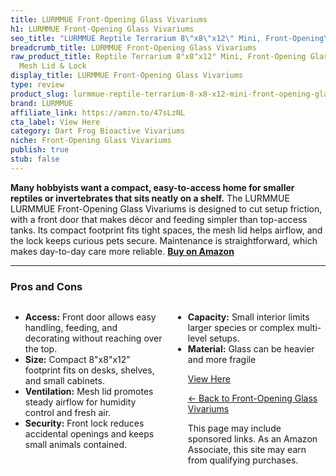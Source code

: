 ```yaml
---
title: LURMMUE Front-Opening Glass Vivariums
h1: LURMMUE Front-Opening Glass Vivariums
seo_title: "LURMMUE Reptile Terrarium 8\"x8\"x12\" Mini, Front-Opening\u2026"
breadcrumb_title: LURMMUE Front-Opening Glass Vivariums
raw_product_title: Reptile Terrarium 8"x8"x12" Mini, Front-Opening Glass Tank with
  Mesh Lid & Lock
display_title: LURMMUE Front-Opening Glass Vivariums
type: review
product_slug: lurmmue-reptile-terrarium-8-x8-x12-mini-front-opening-glass-tank-with-m-e126b8dc
brand: LURMMUE
affiliate_link: https://amzn.to/47sLzNL
cta_label: View Here
category: Dart Frog Bioactive Vivariums
niche: Front-Opening Glass Vivariums
publish: true
stub: false
---
```


<div id="intro" class="full-width">
  <p><strong>Many hobbyists want a compact, easy-to-access home for smaller reptiles or invertebrates that sits neatly on a shelf.</strong> The LURMMUE LURMMUE Front-Opening Glass Vivariums is designed to cut setup friction, with a front door that makes décor and feeding simpler than top-access tanks. Its compact footprint fits tight spaces, the mesh lid helps airflow, and the lock keeps curious pets secure. Maintenance is straightforward, which makes day-to-day care more reliable. <a href="https://amzn.to/47sLzNL" rel="nofollow sponsored noopener" target="_blank"><strong>Buy on Amazon</strong></a></p>
</div>

<hr />
<h3 id="pros-cons">Pros and Cons</h3>
<div class="pc-grid" style="display:grid;grid-template-columns:1fr 1fr;gap:16px;">
  <ul>
    <li><strong>Access:</strong> Front door allows easy handling, feeding, and decorating without reaching over the top.</li>
    <li><strong>Size:</strong> Compact 8"x8"x12" footprint fits on desks, shelves, and small cabinets.</li>
    <li><strong>Ventilation:</strong> Mesh lid promotes steady airflow for humidity control and fresh air.</li>
    <li><strong>Security:</strong> Front lock reduces accidental openings and keeps small animals contained.</li>
  </ul>
  <ul>
    <li><strong>Capacity:</strong> Small interior limits larger species or complex multi-level setups.</li>
    <li><strong>Material:</strong> Glass can be heavier and more fragile
<p><a class="btn" href="https://amzn.to/47sLzNL" target="_blank" rel="nofollow sponsored noopener">View Here</a></p>
<p><a href="/roundups/dart-frog-bioactive-vivariums/front-opening-glass-vivariums/">← Back to Front-Opening Glass Vivariums</a></p>
<aside class="disclosure">This page may include sponsored links. As an Amazon Associate, this site may earn from qualifying purchases.</aside>
